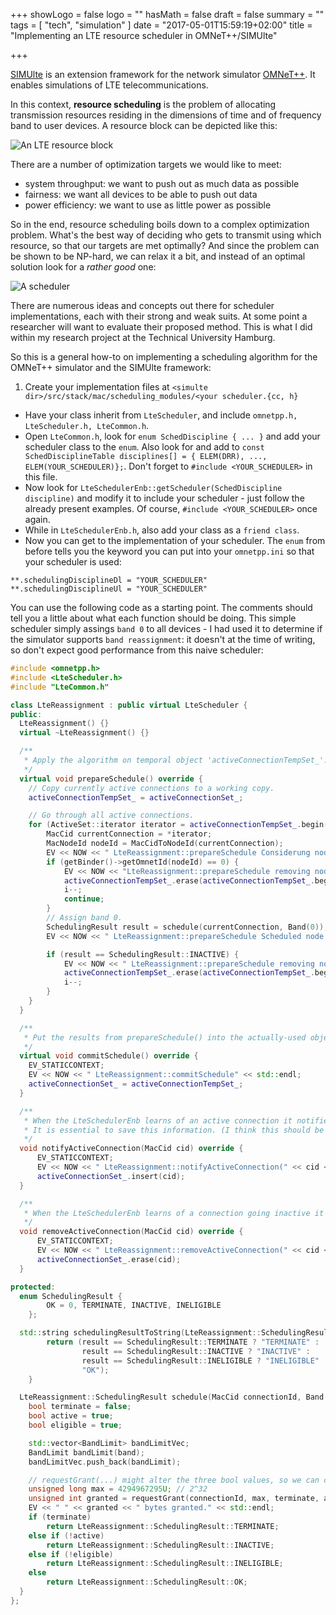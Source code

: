 +++
showLogo = false
logo = ""
hasMath = false
draft = false
summary = ""
tags = [
  "tech", "simulation"
]
date = "2017-05-01T15:59:19+02:00"
title = "Implementing an LTE resource scheduler in OMNeT++/SIMUlte"

+++

[SIMUlte](http://simulte.com/) is an extension framework for the network simulator [OMNeT++](https://omnetpp.org/). It enables simulations of LTE telecommunications.

In this context, **resource scheduling** is the problem of allocating transmission resources residing in the dimensions of time and of frequency band to user devices. A resource block can be depicted like this:

![An LTE resource block](/imgs/omnetpp-scheduler/resource-block.png)

There are a number of optimization targets we would like to meet:

- system throughput: we want to push out as much data as possible
- fairness: we want all devices to be able to push out data
- power efficiency: we want to use as little power as possible

So in the end, resource scheduling boils down to a complex optimization problem. What's the best way of deciding who gets to transmit using which resource, so that our targets are met optimally? And since the problem can be shown to be NP-hard, we can relax it a bit, and instead of an optimal solution look for a *rather good* one:

![A scheduler](/imgs/omnetpp-scheduler/scheduler.png)

There are numerous ideas and concepts out there for scheduler implementations, each with their strong and weak suits. At some point a researcher will want to evaluate their proposed method. This is what I did within my research project at the Technical University Hamburg.

So this is a general how-to on implementing a scheduling algorithm for the OMNeT++ simulator and the SIMUlte framework:

1. Create your implementation files at `<simulte dir>/src/stack/mac/scheduling_modules/<your scheduler.{cc, h}`
+ Have your class inherit from `LteScheduler`, and include `omnetpp.h, LteScheduler.h, LteCommon.h`.
+ Open `LteCommon.h`, look for `enum SchedDiscipline { ... }` and add your scheduler class to the `enum`. Also look for and add to `const SchedDisciplineTable disciplines[] = { ELEM(DRR), ..., ELEM(YOUR_SCHEDULER)};`. Don't forget to `#include <YOUR_SCHEDULER>` in this file.
+ Now look for `LteSchedulerEnb::getScheduler(SchedDiscipline discipline)` and modify it to include your scheduler - just follow the already present examples. Of course, `#include <YOUR_SCHEDULER>` once again.
+ While in `LteSchedulerEnb.h`, also add your class as a `friend class`.
+ Now you can get to the implementation of your scheduler. The `enum` from before tells you the keyword you can put into your `omnetpp.ini` so that your scheduler is used:

```
**.schedulingDisciplineDl = "YOUR_SCHEDULER"
**.schedulingDisciplineUl = "YOUR_SCHEDULER"
```

You can use the following code as a starting point. The comments should tell you a little about what each function should be doing. This simple scheduler simply assings `band 0` to all devices - I had used it to determine if the simulator supports `band reassignment`: it doesn't at the time of writing, so don't expect good performance from this naive scheduler:

```c++
#include <omnetpp.h>
#include <LteScheduler.h>
#include "LteCommon.h"

class LteReassignment : public virtual LteScheduler {
public:
  LteReassignment() {}
  virtual ~LteReassignment() {}

  /**
   * Apply the algorithm on temporal object 'activeConnectionTempSet_'.
   */
  virtual void prepareSchedule() override {
    // Copy currently active connections to a working copy.
    activeConnectionTempSet_ = activeConnectionSet_;

    // Go through all active connections.
    for (ActiveSet::iterator iterator = activeConnectionTempSet_.begin(); iterator != activeConnectionTempSet_.end(); iterator++)
        MacCid currentConnection = *iterator;
        MacNodeId nodeId = MacCidToNodeId(currentConnection);
        EV << NOW << " LteReassignment::prepareSchedule Considerung node " << nodeId << "." << std::endl;
        if (getBinder()->getOmnetId(nodeId) == 0) {
            EV << NOW << "LteReassignment::prepareSchedule removing node " << nodeId << " because its ID is unknown" << std::endl;
            activeConnectionTempSet_.erase(activeConnectionTempSet_.begin() + i);
            i--;
            continue;
        }
        // Assign band 0.        
        SchedulingResult result = schedule(currentConnection, Band(0));        
        EV << NOW << " LteReassignment::prepareSchedule Scheduled node " << nodeId << " on band 0: " << schedulingResultToString(result) << std::endl;

        if (result == SchedulingResult::INACTIVE) {
            EV << NOW << " LteReassignment::prepareSchedule removing node " << nodeId << " because it is now INACTIVE" << std::endl;            
            activeConnectionTempSet_.erase(activeConnectionTempSet_.begin() + i);
            i--;            
        }
    }
  }

  /**
   * Put the results from prepareSchedule() into the actually-used object 'activeConnectionSet_'.
   */
  virtual void commitSchedule() override {
    EV_STATICCONTEXT;
    EV << NOW << " LteReassignment::commitSchedule" << std::endl;
    activeConnectionSet_ = activeConnectionTempSet_;
  }

  /**
   * When the LteSchedulerEnb learns of an active connection it notifies the LteScheduler.
   * It is essential to save this information. (I think this should be the default behaviour and be done in the LteScheduler class)
   */
  void notifyActiveConnection(MacCid cid) override {
      EV_STATICCONTEXT;      
      EV << NOW << " LteReassignment::notifyActiveConnection(" << cid << ")" << std::endl;
      activeConnectionSet_.insert(cid);
  }

  /**
   * When the LteSchedulerEnb learns of a connection going inactive it notifies the LteScheduler.
   */
  void removeActiveConnection(MacCid cid) override {
      EV_STATICCONTEXT;      
      EV << NOW << " LteReassignment::removeActiveConnection(" << cid << ")" << std::endl;
      activeConnectionSet_.erase(cid);
  }

protected:
  enum SchedulingResult {
        OK = 0, TERMINATE, INACTIVE, INELIGIBLE
    };

  std::string schedulingResultToString(LteReassignment::SchedulingResult result) {
        return (result == SchedulingResult::TERMINATE ? "TERMINATE" :
                result == SchedulingResult::INACTIVE ? "INACTIVE" :
                result == SchedulingResult::INELIGIBLE ? "INELIGIBLE" :
                "OK");
    }

  LteReassignment::SchedulingResult schedule(MacCid connectionId, Band band) {
    bool terminate = false;
    bool active = true;
    bool eligible = true;

    std::vector<BandLimit> bandLimitVec;
    BandLimit bandLimit(band);
    bandLimitVec.push_back(bandLimit);

    // requestGrant(...) might alter the three bool values, so we can check them afterwards.
    unsigned long max = 4294967295U; // 2^32    
    unsigned int granted = requestGrant(connectionId, max, terminate, active, eligible, &bandLimitVec);
    EV << " " << granted << " bytes granted." << std::endl;
    if (terminate)
        return LteReassignment::SchedulingResult::TERMINATE;
    else if (!active)
        return LteReassignment::SchedulingResult::INACTIVE;
    else if (!eligible)
        return LteReassignment::SchedulingResult::INELIGIBLE;
    else
        return LteReassignment::SchedulingResult::OK;
  }
};
```
